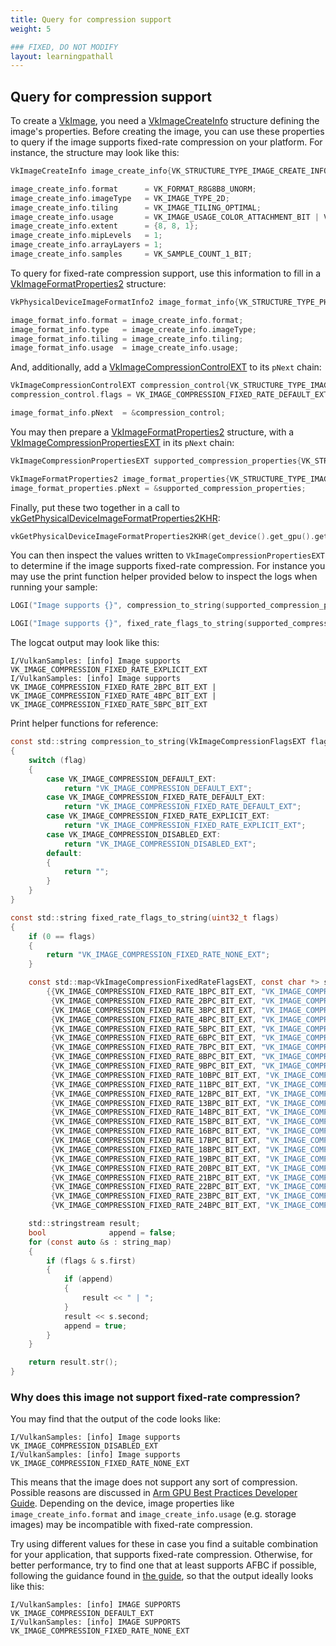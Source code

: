```yaml
---
title: Query for compression support
weight: 5

### FIXED, DO NOT MODIFY
layout: learningpathall
---
```


## Query for compression support

To create a [VkImage](https://docs.vulkan.org/spec/latest/chapters/resources.html#resources-images), you need a [VkImageCreateInfo](https://registry.khronos.org/vulkan/specs/1.3-extensions/man/html/VkImageCreateInfo.html) structure defining the image's properties.
Before creating the image, you can use these properties to query if the image supports fixed-rate compression on your platform.
For instance, the structure may look like this:

```C
VkImageCreateInfo image_create_info{VK_STRUCTURE_TYPE_IMAGE_CREATE_INFO};

image_create_info.format      = VK_FORMAT_R8G8B8_UNORM;
image_create_info.imageType   = VK_IMAGE_TYPE_2D;
image_create_info.tiling      = VK_IMAGE_TILING_OPTIMAL;
image_create_info.usage       = VK_IMAGE_USAGE_COLOR_ATTACHMENT_BIT | VK_IMAGE_USAGE_SAMPLED_BIT;
image_create_info.extent      = {8, 8, 1};
image_create_info.mipLevels   = 1;
image_create_info.arrayLayers = 1;
image_create_info.samples     = VK_SAMPLE_COUNT_1_BIT;
```

To query for fixed-rate compression support, use this information to fill in a [VkImageFormatProperties2](https://registry.khronos.org/vulkan/specs/1.3-extensions/man/html/VkImageFormatProperties2KHR.html) structure:

```C
VkPhysicalDeviceImageFormatInfo2 image_format_info{VK_STRUCTURE_TYPE_PHYSICAL_DEVICE_IMAGE_FORMAT_INFO_2};

image_format_info.format = image_create_info.format;
image_format_info.type   = image_create_info.imageType;
image_format_info.tiling = image_create_info.tiling;
image_format_info.usage  = image_create_info.usage;
```

And, additionally, add a [VkImageCompressionControlEXT](https://registry.khronos.org/vulkan/specs/1.3-extensions/man/html/VkImageCompressionControlEXT.html) to its  `pNext` chain:

```C
VkImageCompressionControlEXT compression_control{VK_STRUCTURE_TYPE_IMAGE_COMPRESSION_CONTROL_EXT};
compression_control.flags = VK_IMAGE_COMPRESSION_FIXED_RATE_DEFAULT_EXT;

image_format_info.pNext  = &compression_control;
```

You may then prepare a [VkImageFormatProperties2](https://registry.khronos.org/vulkan/specs/1.3-extensions/man/html/VkImageFormatProperties2.html) structure, with a [VkImageCompressionPropertiesEXT](https://registry.khronos.org/vulkan/specs/1.3-extensions/man/html/VkImageCompressionPropertiesEXT.html) in its `pNext` chain:

```C
VkImageCompressionPropertiesEXT supported_compression_properties{VK_STRUCTURE_TYPE_IMAGE_COMPRESSION_PROPERTIES_EXT};

VkImageFormatProperties2 image_format_properties{VK_STRUCTURE_TYPE_IMAGE_FORMAT_PROPERTIES_2};
image_format_properties.pNext = &supported_compression_properties;
```

Finally, put these two together in a call to [vkGetPhysicalDeviceImageFormatProperties2KHR](https://registry.khronos.org/vulkan/specs/1.3-extensions/man/html/vkGetPhysicalDeviceImageFormatProperties2KHR.html):

```C
vkGetPhysicalDeviceImageFormatProperties2KHR(get_device().get_gpu().get_handle(), &image_format_info, &image_format_properties);
```

You can then inspect the values written to `VkImageCompressionPropertiesEXT` to determine if the image supports fixed-rate compression.
For instance you may use the print function helper provided below to inspect the logs when running your sample:

```C
LOGI("Image supports {}", compression_to_string(supported_compression_properties.imageCompressionFlags));

LOGI("Image supports {}", fixed_rate_flags_to_string(supported_compression_properties.imageCompressionFixedRateFlags));
```

The logcat output may look like this:

```output
I/VulkanSamples: [info] Image supports VK_IMAGE_COMPRESSION_FIXED_RATE_EXPLICIT_EXT
I/VulkanSamples: [info] Image supports VK_IMAGE_COMPRESSION_FIXED_RATE_2BPC_BIT_EXT | VK_IMAGE_COMPRESSION_FIXED_RATE_4BPC_BIT_EXT | VK_IMAGE_COMPRESSION_FIXED_RATE_5BPC_BIT_EXT
```

Print helper functions for reference:

```C
const std::string compression_to_string(VkImageCompressionFlagsEXT flag)
{
	switch (flag)
	{
		case VK_IMAGE_COMPRESSION_DEFAULT_EXT:
			return "VK_IMAGE_COMPRESSION_DEFAULT_EXT";
		case VK_IMAGE_COMPRESSION_FIXED_RATE_DEFAULT_EXT:
			return "VK_IMAGE_COMPRESSION_FIXED_RATE_DEFAULT_EXT";
		case VK_IMAGE_COMPRESSION_FIXED_RATE_EXPLICIT_EXT:
			return "VK_IMAGE_COMPRESSION_FIXED_RATE_EXPLICIT_EXT";
		case VK_IMAGE_COMPRESSION_DISABLED_EXT:
			return "VK_IMAGE_COMPRESSION_DISABLED_EXT";
		default:
		{
			return "";
		}
	}
}

const std::string fixed_rate_flags_to_string(uint32_t flags)
{
	if (0 == flags)
	{
		return "VK_IMAGE_COMPRESSION_FIXED_RATE_NONE_EXT";
	}

	const std::map<VkImageCompressionFixedRateFlagsEXT, const char *> string_map =
	    {{VK_IMAGE_COMPRESSION_FIXED_RATE_1BPC_BIT_EXT, "VK_IMAGE_COMPRESSION_FIXED_RATE_1BPC_BIT_EXT"},
	     {VK_IMAGE_COMPRESSION_FIXED_RATE_2BPC_BIT_EXT, "VK_IMAGE_COMPRESSION_FIXED_RATE_2BPC_BIT_EXT"},
	     {VK_IMAGE_COMPRESSION_FIXED_RATE_3BPC_BIT_EXT, "VK_IMAGE_COMPRESSION_FIXED_RATE_3BPC_BIT_EXT"},
	     {VK_IMAGE_COMPRESSION_FIXED_RATE_4BPC_BIT_EXT, "VK_IMAGE_COMPRESSION_FIXED_RATE_4BPC_BIT_EXT"},
	     {VK_IMAGE_COMPRESSION_FIXED_RATE_5BPC_BIT_EXT, "VK_IMAGE_COMPRESSION_FIXED_RATE_5BPC_BIT_EXT"},
	     {VK_IMAGE_COMPRESSION_FIXED_RATE_6BPC_BIT_EXT, "VK_IMAGE_COMPRESSION_FIXED_RATE_6BPC_BIT_EXT"},
	     {VK_IMAGE_COMPRESSION_FIXED_RATE_7BPC_BIT_EXT, "VK_IMAGE_COMPRESSION_FIXED_RATE_7BPC_BIT_EXT"},
	     {VK_IMAGE_COMPRESSION_FIXED_RATE_8BPC_BIT_EXT, "VK_IMAGE_COMPRESSION_FIXED_RATE_8BPC_BIT_EXT"},
	     {VK_IMAGE_COMPRESSION_FIXED_RATE_9BPC_BIT_EXT, "VK_IMAGE_COMPRESSION_FIXED_RATE_9BPC_BIT_EXT"},
	     {VK_IMAGE_COMPRESSION_FIXED_RATE_10BPC_BIT_EXT, "VK_IMAGE_COMPRESSION_FIXED_RATE_10BPC_BIT_EXT"},
	     {VK_IMAGE_COMPRESSION_FIXED_RATE_11BPC_BIT_EXT, "VK_IMAGE_COMPRESSION_FIXED_RATE_11BPC_BIT_EXT"},
	     {VK_IMAGE_COMPRESSION_FIXED_RATE_12BPC_BIT_EXT, "VK_IMAGE_COMPRESSION_FIXED_RATE_12BPC_BIT_EXT"},
	     {VK_IMAGE_COMPRESSION_FIXED_RATE_13BPC_BIT_EXT, "VK_IMAGE_COMPRESSION_FIXED_RATE_13BPC_BIT_EXT"},
	     {VK_IMAGE_COMPRESSION_FIXED_RATE_14BPC_BIT_EXT, "VK_IMAGE_COMPRESSION_FIXED_RATE_14BPC_BIT_EXT"},
	     {VK_IMAGE_COMPRESSION_FIXED_RATE_15BPC_BIT_EXT, "VK_IMAGE_COMPRESSION_FIXED_RATE_15BPC_BIT_EXT"},
	     {VK_IMAGE_COMPRESSION_FIXED_RATE_16BPC_BIT_EXT, "VK_IMAGE_COMPRESSION_FIXED_RATE_16BPC_BIT_EXT"},
	     {VK_IMAGE_COMPRESSION_FIXED_RATE_17BPC_BIT_EXT, "VK_IMAGE_COMPRESSION_FIXED_RATE_17BPC_BIT_EXT"},
	     {VK_IMAGE_COMPRESSION_FIXED_RATE_18BPC_BIT_EXT, "VK_IMAGE_COMPRESSION_FIXED_RATE_18BPC_BIT_EXT"},
	     {VK_IMAGE_COMPRESSION_FIXED_RATE_19BPC_BIT_EXT, "VK_IMAGE_COMPRESSION_FIXED_RATE_19BPC_BIT_EXT"},
	     {VK_IMAGE_COMPRESSION_FIXED_RATE_20BPC_BIT_EXT, "VK_IMAGE_COMPRESSION_FIXED_RATE_20BPC_BIT_EXT"},
	     {VK_IMAGE_COMPRESSION_FIXED_RATE_21BPC_BIT_EXT, "VK_IMAGE_COMPRESSION_FIXED_RATE_21BPC_BIT_EXT"},
	     {VK_IMAGE_COMPRESSION_FIXED_RATE_22BPC_BIT_EXT, "VK_IMAGE_COMPRESSION_FIXED_RATE_22BPC_BIT_EXT"},
	     {VK_IMAGE_COMPRESSION_FIXED_RATE_23BPC_BIT_EXT, "VK_IMAGE_COMPRESSION_FIXED_RATE_23BPC_BIT_EXT"},
	     {VK_IMAGE_COMPRESSION_FIXED_RATE_24BPC_BIT_EXT, "VK_IMAGE_COMPRESSION_FIXED_RATE_24BPC_BIT_EXT"}};

	std::stringstream result;
	bool              append = false;
	for (const auto &s : string_map)
	{
		if (flags & s.first)
		{
			if (append)
			{
				result << " | ";
			}
			result << s.second;
			append = true;
		}
	}

	return result.str();
}
```

### Why does this image not support fixed-rate compression?

You may find that the output of the code looks like:

```output
I/VulkanSamples: [info] Image supports VK_IMAGE_COMPRESSION_DISABLED_EXT
I/VulkanSamples: [info] Image supports VK_IMAGE_COMPRESSION_FIXED_RATE_NONE_EXT
```

This means that the image does not support any sort of compression.
Possible reasons are discussed in [Arm GPU Best Practices Developer Guide](https://developer.arm.com/documentation/101897/latest/Buffers-and-textures/AFRC?lang=en).
Depending on the device, image properties like `image_create_info.format` and `image_create_info.usage` (e.g. storage images) may be incompatible with fixed-rate compression.

Try using different values for these in case you find a suitable combination for your application, that supports fixed-rate compression.
Otherwise, for better performance, try to find one that at least supports AFBC if possible, following the guidance found in [the guide](https://developer.arm.com/documentation/101897/latest/Buffers-and-textures/AFBC-textures-for-Vulkan?lang=en), so that the output ideally looks like this:

```output
I/VulkanSamples: [info] IMAGE SUPPORTS VK_IMAGE_COMPRESSION_DEFAULT_EXT
I/VulkanSamples: [info] IMAGE SUPPORTS VK_IMAGE_COMPRESSION_FIXED_RATE_NONE_EXT
```
